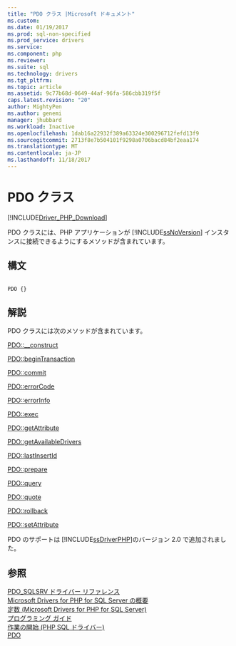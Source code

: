 ```yaml
---
title: "PDO クラス |Microsoft ドキュメント"
ms.custom: 
ms.date: 01/19/2017
ms.prod: sql-non-specified
ms.prod_service: drivers
ms.service: 
ms.component: php
ms.reviewer: 
ms.suite: sql
ms.technology: drivers
ms.tgt_pltfrm: 
ms.topic: article
ms.assetid: 9c77b68d-0649-44af-96fa-586cbb319f5f
caps.latest.revision: "20"
author: MightyPen
ms.author: genemi
manager: jhubbard
ms.workload: Inactive
ms.openlocfilehash: 1dab16a22932f389a63324e300296712fefd13f9
ms.sourcegitcommit: 2713f8e7b504101f9298a0706bacd84bf2eaa174
ms.translationtype: MT
ms.contentlocale: ja-JP
ms.lasthandoff: 11/18/2017
---
```

# <a name="pdo-class"></a>PDO クラス
[!INCLUDE[Driver_PHP_Download](../../includes/driver_php_download.md)]

PDO クラスには、PHP アプリケーションが [!INCLUDE[ssNoVersion](../../includes/ssnoversion_md.md)] インスタンスに接続できるようにするメソッドが含まれています。  
  
## <a name="syntax"></a>構文  
  
```  
  
PDO {}  
```  
  
## <a name="remarks"></a>解説  
PDO クラスには次のメソッドが含まれています。  
  
[PDO::__construct](../../connect/php/pdo-construct.md)  

[PDO::beginTransaction](../../connect/php/pdo-begintransaction.md)  
  
[PDO::commit](../../connect/php/pdo-commit.md)  
  
[PDO::errorCode](../../connect/php/pdo-errorcode.md)  
  
[PDO::errorInfo](../../connect/php/pdo-errorinfo.md)  
  
[PDO::exec](../../connect/php/pdo-exec.md)  
  
[PDO::getAttribute](../../connect/php/pdo-getattribute.md)  
  
[PDO::getAvailableDrivers](../../connect/php/pdo-getavailabledrivers.md)  
  
[PDO::lastInsertId](../../connect/php/pdo-lastinsertid.md)  
  
[PDO::prepare](../../connect/php/pdo-prepare.md)  
  
[PDO::query](../../connect/php/pdo-query.md)  
  
[PDO::quote](../../connect/php/pdo-quote.md)  
  
[PDO::rollback](../../connect/php/pdo-rollback.md)  
  
[PDO::setAttribute](../../connect/php/pdo-setattribute.md)  
  
PDO のサポートは [!INCLUDE[ssDriverPHP](../../includes/ssdriverphp_md.md)]のバージョン 2.0 で追加されました。  
  
## <a name="see-also"></a>参照  
[PDO_SQLSRV ドライバー リファレンス](../../connect/php/pdo-sqlsrv-driver-reference.md)  
[Microsoft Drivers for PHP for SQL Server の概要](../../connect/php/overview-of-the-php-sql-driver.md)  
[定数 &#40;Microsoft Drivers for PHP for SQL Server&#41;](../../connect/php/constants-microsoft-drivers-for-php-for-sql-server.md)  
[プログラミング ガイド](../../connect/php/programming-guide-for-php-sql-driver.md)  
[作業の開始 (PHP SQL ドライバー)](../../connect/php/getting-started-with-the-php-sql-driver.md)  
[PDO](http://go.microsoft.com/fwlink/?LinkID=187441)  
  

